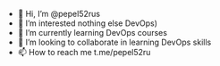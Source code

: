 - 👋 Hi, I’m @pepel52rus
- 👀 I’m interested nothing else DevOps)
- 🌱 I’m currently learning DevOps courses
- 💞️ I’m looking to collaborate in learning DevOps skills
- 📫 How to reach me t.me/pepel52ru

<!---
pepel52rus/pepel52rus is a ✨ special ✨ repository because its `README.md` (this file) appears on your GitHub profile.
You can click the Preview link to take a look at your changes.
--->

